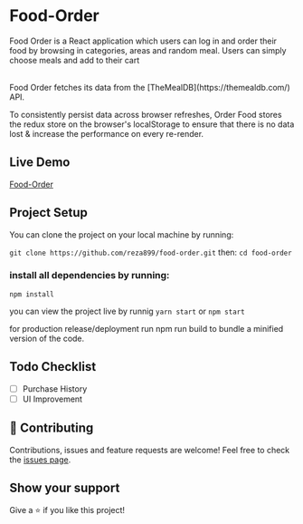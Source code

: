 # Food-Order
Food Order is a React application which users can log in and order their food by browsing in categories, areas and random meal.
Users can simply choose meals and add to their cart 

<br/>
Food Order fetches its data from the [TheMealDB](https://themealdb.com/) API.
<br/>

To consistently persist data across browser refreshes, Order Food stores the redux store on the browser's localStorage to ensure that there is no data lost & increase the performance on every re-render.

## Live Demo
[Food-Order](https://food-order.pages.dev/)


## Project Setup
You can clone the project on your local machine by running:

`git clone https://github.com/reza899/food-order.git` then:
`cd food-order`

### install all dependencies by running:
`npm install`

you can view the project live by runnig `yarn start` or `npm start`

for production release/deployment run npm run build to bundle a minified version of the code.

## Todo Checklist
- [ ] Purchase History
- [ ] UI Improvement

## :handshake: Contributing

Contributions, issues and feature requests are welcome!
Feel free to check the [issues page](https://github.com/reza899/food-order/issues).

## Show your support

Give a :star:️ if you like this project!
